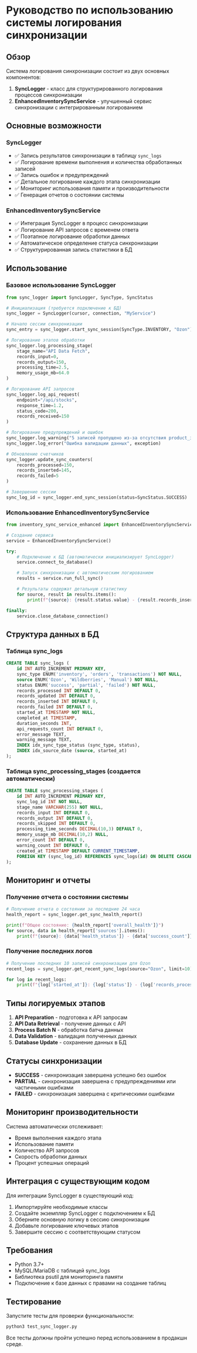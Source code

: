 # Руководство по использованию системы логирования синхронизации

## Обзор

Система логирования синхронизации состоит из двух основных компонентов:

1. **SyncLogger** - класс для структурированного логирования процессов синхронизации
2. **EnhancedInventorySyncService** - улучшенный сервис синхронизации с интегрированным логированием

## Основные возможности

### SyncLogger

- ✅ Запись результатов синхронизации в таблицу `sync_logs`
- ✅ Логирование времени выполнения и количества обработанных записей
- ✅ Запись ошибок и предупреждений
- ✅ Детальное логирование каждого этапа синхронизации
- ✅ Мониторинг использования памяти и производительности
- ✅ Генерация отчетов о состоянии системы

### EnhancedInventorySyncService

- ✅ Интеграция SyncLogger в процесс синхронизации
- ✅ Логирование API запросов с временем ответа
- ✅ Поэтапное логирование обработки данных
- ✅ Автоматическое определение статуса синхронизации
- ✅ Структурированная запись статистики в БД

## Использование

### Базовое использование SyncLogger

```python
from sync_logger import SyncLogger, SyncType, SyncStatus

# Инициализация (требуется подключение к БД)
sync_logger = SyncLogger(cursor, connection, "MyService")

# Начало сессии синхронизации
sync_entry = sync_logger.start_sync_session(SyncType.INVENTORY, "Ozon")

# Логирование этапов обработки
sync_logger.log_processing_stage(
    stage_name="API Data Fetch",
    records_input=0,
    records_output=150,
    processing_time=2.5,
    memory_usage_mb=64.0
)

# Логирование API запросов
sync_logger.log_api_request(
    endpoint="/api/stocks",
    response_time=1.2,
    status_code=200,
    records_received=150
)

# Логирование предупреждений и ошибок
sync_logger.log_warning("5 записей пропущено из-за отсутствия product_id")
sync_logger.log_error("Ошибка валидации данных", exception)

# Обновление счетчиков
sync_logger.update_sync_counters(
    records_processed=150,
    records_inserted=145,
    records_failed=5
)

# Завершение сессии
sync_log_id = sync_logger.end_sync_session(status=SyncStatus.SUCCESS)
```

### Использование EnhancedInventorySyncService

```python
from inventory_sync_service_enhanced import EnhancedInventorySyncService

# Создание сервиса
service = EnhancedInventorySyncService()

try:
    # Подключение к БД (автоматически инициализирует SyncLogger)
    service.connect_to_database()

    # Запуск синхронизации с автоматическим логированием
    results = service.run_full_sync()

    # Результаты содержат детальную статистику
    for source, result in results.items():
        print(f"{source}: {result.status.value} - {result.records_inserted} записей")

finally:
    service.close_database_connection()
```

## Структура данных в БД

### Таблица sync_logs

```sql
CREATE TABLE sync_logs (
    id INT AUTO_INCREMENT PRIMARY KEY,
    sync_type ENUM('inventory', 'orders', 'transactions') NOT NULL,
    source ENUM('Ozon', 'Wildberries', 'Manual') NOT NULL,
    status ENUM('success', 'partial', 'failed') NOT NULL,
    records_processed INT DEFAULT 0,
    records_updated INT DEFAULT 0,
    records_inserted INT DEFAULT 0,
    records_failed INT DEFAULT 0,
    started_at TIMESTAMP NOT NULL,
    completed_at TIMESTAMP,
    duration_seconds INT,
    api_requests_count INT DEFAULT 0,
    error_message TEXT,
    warning_message TEXT,
    INDEX idx_sync_type_status (sync_type, status),
    INDEX idx_source_date (source, started_at)
);
```

### Таблица sync_processing_stages (создается автоматически)

```sql
CREATE TABLE sync_processing_stages (
    id INT AUTO_INCREMENT PRIMARY KEY,
    sync_log_id INT NOT NULL,
    stage_name VARCHAR(255) NOT NULL,
    records_input INT DEFAULT 0,
    records_output INT DEFAULT 0,
    records_skipped INT DEFAULT 0,
    processing_time_seconds DECIMAL(10,3) DEFAULT 0,
    memory_usage_mb DECIMAL(10,2) NULL,
    error_count INT DEFAULT 0,
    warning_count INT DEFAULT 0,
    created_at TIMESTAMP DEFAULT CURRENT_TIMESTAMP,
    FOREIGN KEY (sync_log_id) REFERENCES sync_logs(id) ON DELETE CASCADE
);
```

## Мониторинг и отчеты

### Получение отчета о состоянии системы

```python
# Получение отчета о состоянии за последние 24 часа
health_report = sync_logger.get_sync_health_report()

print(f"Общее состояние: {health_report['overall_health']}")
for source, data in health_report['sources'].items():
    print(f"{source}: {data['health_status']} - {data['success_count']} успешных синхронизаций")
```

### Получение последних логов

```python
# Получение последних 10 записей синхронизации для Ozon
recent_logs = sync_logger.get_recent_sync_logs(source="Ozon", limit=10)

for log in recent_logs:
    print(f"{log['started_at']}: {log['status']} - {log['records_processed']} записей")
```

## Типы логируемых этапов

1. **API Preparation** - подготовка к API запросам
2. **API Data Retrieval** - получение данных с API
3. **Process Batch N** - обработка батча данных
4. **Data Validation** - валидация полученных данных
5. **Database Update** - сохранение данных в БД

## Статусы синхронизации

- **SUCCESS** - синхронизация завершена успешно без ошибок
- **PARTIAL** - синхронизация завершена с предупреждениями или частичными ошибками
- **FAILED** - синхронизация завершена с критическими ошибками

## Мониторинг производительности

Система автоматически отслеживает:

- Время выполнения каждого этапа
- Использование памяти
- Количество API запросов
- Скорость обработки данных
- Процент успешных операций

## Интеграция с существующим кодом

Для интеграции SyncLogger в существующий код:

1. Импортируйте необходимые классы
2. Создайте экземпляр SyncLogger с подключением к БД
3. Оберните основную логику в сессию синхронизации
4. Добавьте логирование ключевых этапов
5. Завершите сессию с соответствующим статусом

## Требования

- Python 3.7+
- MySQL/MariaDB с таблицей sync_logs
- Библиотека psutil для мониторинга памяти
- Подключение к базе данных с правами на создание таблиц

## Тестирование

Запустите тесты для проверки функциональности:

```bash
python3 test_sync_logger.py
```

Все тесты должны пройти успешно перед использованием в продакшн среде.
